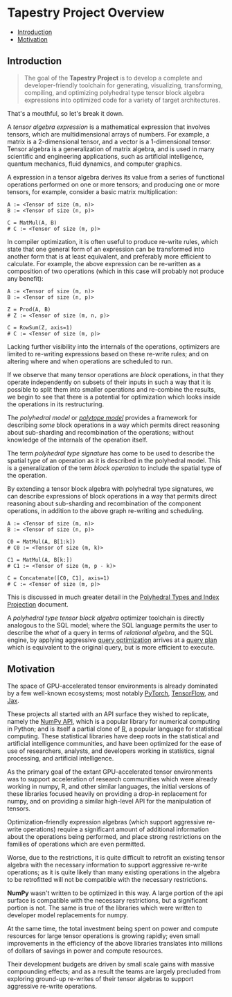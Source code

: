 # Tapestry Project Overview

- [Introduction](#introduction)
- [Motivation](#motivation)

## Introduction

> The goal of the **Tapestry Project** is to develop a complete and developer-friendly toolchain for
> generating, visualizing, transforming, compiling, and optimizing polyhedral type tensor block
> algebra expressions into optimized code for a variety of target architectures.

That's a mouthful, so let's break it down.

A _tensor algebra expression_ is a mathematical expression that involves tensors, which are
multidimensional arrays of numbers. For example, a matrix is a 2-dimensional tensor, and a vector is
a 1-dimensional tensor. Tensor algebra is a generalization of matrix algebra, and is used in many
scientific and engineering applications, such as artificial intelligence, quantum mechanics, fluid
dynamics, and computer graphics.

A expression in a tensor algebra derives its value from a series of functional operations performed
on one or more tensors; and producing one or more tensors, for example, consider a basic matrix
multiplication:

```
A := <Tensor of size (m, n)>
B := <Tensor of size (n, p)>

C = MatMul(A, B)
# C := <Tensor of size (m, p)>
```

In compiler optimization, it is often useful to produce re-write rules, which state that one general
form of an expression can be transformed into another form that is at least equivalent, and
preferably more efficient to calculate. For example, the above expression can be re-written as a
composition of two operations (which in this case will probably not produce any benefit):

```
A := <Tensor of size (m, n)>
B := <Tensor of size (n, p)>

Z = Prod(A, B)
# Z := <Tensor of size (m, n, p)>

C = RowSum(Z, axis=1)
# C := <Tensor of size (m, p)>
```

Lacking further visibility into the internals of the operations, optimizers are limited to
re-writing expressions based on these re-write rules; and on altering where and when operations are
scheduled to run.

If we observe that many tensor operations are _block_ operations, in that they operate independently
on subsets of their inputs in such a way that it is possible to split them into smaller operations
and re-combine the results, we begin to see that there is a potential for optimization which looks
inside the operations in its restructuring.

The _polyhedral model_ or _[polytope model](https://en.wikipedia.org/wiki/Polytope_model)_ provides
a framework for describing _some_ block operations in a way which permits direct reasoning about
sub-sharding and recombination of the operations; without knowledge of the internals of the
operation itself.

The term _polyhedral type signature_ has come to be used to describe the spatial type of an
operation as it is described in the polyhedral model. This is a generalization of the term _block
operation_ to include the spatial type of the operation.

By extending a tensor block algebra with polyhedral type signatures, we can describe expressions of
block operations in a way that permits direct reasoning about sub-sharding and recombination of the
component operations, in addition to the above graph re-writing and scheduling.

```
A := <Tensor of size (m, n)>
B := <Tensor of size (n, p)>

C0 = MatMul(A, B[1:k])
# C0 := <Tensor of size (m, k)>

C1 = MatMul(A, B[k:])
# C1 := <Tensor of size (m, p - k)>

C = Concatenate([C0, C1], axis=1)
# C := <Tensor of size (m, p)>
```

This is discussed in much greater detail in the
[Polyhedral Types and Index Projection](PolyhedralTypesAndIndexProjection.md) document.

A _polyhedral type tensor block algebra_ optimizer toolchain is directly analogous to the SQL model;
where the SQL language permits the user to describe the _what_ of a query in terms of _relational
algebra_, and the SQL engine, by applying aggressive
[query optimization](https://en.wikipedia.org/wiki/Query_optimization) arrives at a
[query plan](https://en.wikipedia.org/wiki/Query_plan) which is equivalent to the original query,
but is more efficient to execute.

## Motivation

The space of GPU-accelerated tensor environments is already dominated by a few well-known
ecosystems; most notably [PyTorch](https://pytorch.org/), [TensorFlow](https://www.tensorflow.org/),
and [Jax](https://jax.readthedocs.io/).

These projects all started with an API surface they wished to replicate, namely the
[NumPy API](https://numpy.org/), which is a popular library for numerical computing in Python; and
is itself a partial clone of [R](https://www.r-project.org/), a popular language for statistical
computing. These statistical libraries have deep roots in the statistical and artificial
intelligence communities, and have been optimized for the ease of use of researchers, analysts, and
developers working in statistics, signal processing, and artificial intelligence.

As the primary goal of the extant GPU-accelerated tensor environments was to support acceleration of
research communities which were already working in numpy, R, and other similar languages, the
initial versions of these libraries focused heavily on providing a drop-in replacement for numpy,
and on providing a similar high-level API for the manipulation of tensors.

Optimization-friendly expression algebras (which support aggressive re-write operations) require a
significant amount of additional information about the operations being performed, and place strong
restrictions on the families of operations which are even permitted.

Worse, due to the restrictions, it is quite difficult to retrofit an existing tensor algebra with
the necessary information to support aggressive re-write operations; as it is quite likely than many
existing operations in the algebra to be retrofitted will not be compatible with the necessary
restrictions.

**NumPy** wasn't written to be optimized in this way. A large portion of the api surface is
compatible with the necessary restrictions, but a significant portion is not. The same is true of
the libraries which were written to developer model replacements for numpy.

At the same time, the total investment being spent on power and compute resources for large tensor
operations is growing rapidly; even small improvements in the efficiency of the above libraries
translates into millions of dollars of savings in power and compute resources.

Their development budgets are driven by small scale gains with massive compounding effects; and as a
result the teams are largely precluded from exploring ground-up re-writes of their tensor algebras
to support aggressive re-write operations.
